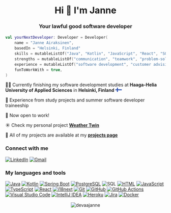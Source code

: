 <h1 align="center">Hi 👋 I'm Janne</h1>
<h3 align="center">Your lawful good software developer</h3>

```kotlin
val yourNextDeveloper: Developer = Developer(
    name = "Janne Airaksinen",
    basedIn = "Helsinki, Finland"
    skills = mutableListOf("Java", "Kotlin", "JavaScript", "React", "SQL"),
    strengths = mutableListOf("communication", "teamwork", "problem-solving"),
    experience = mutableListOf("software development", "customer advising", "training"),
    funToWorkWith = true,
)
```
👨‍💻 Currently finishing my software development studies at **Haaga-Helia University of Applied Sciences** in **Helsinki, Finland**  <img src="./FI.svg" width="20px" heigth="20px">

🌟 Experience from study projects and summer software developer traineeship

💼 Now open to work!

☀️ Check my personal project **[Weather Twin](https://devaajanne.github.io/weathertwin/)**

📃 All of my projects are available at my **[projects page](https://github.com/devaajanne/projects)**

<h3 align="left">Connect with me</h3>

[![LinkedIn][linkedin-logo]][linkedin-url]
[![Gmail][gmail-logo]][gmail-url]

<h3 align="left">My languages and tools</h3>

[![Java][java-logo]][java-url]
[![Kotlin][kotlin-logo]][kotlin-url]
[![Spring Boot][spring-logo]][spring-url]
[![PostgreSQL][postgres-logo]][postgres-url]
![SQL][sql-logo]
[![HTML][html-logo]][html-url]
[![JavaScript][javascript-logo]][javascript-url]
[![TypeScript][typescript-logo]][typescript-url]
[![React][react-logo]][react-url]
[![i18next][i18next-logo]][i18next-url]
[![Git][git-logo]][git-url]
[![GitHub][github-logo]][github-url]
[![GitHub Actions][github-actions-logo]][github-actions-url]
[![Visual Studio Code][vs-code-logo]][vs-code-url]
[![IntelliJ IDEA][intellij-idea-logo]][intellij-idea-url]
[![Heroku][heroku-logo]][heroku-url]
[![Jira][jira-logo]][jira-url]
[![Docker][docker-logo]][docker-url]

<p align="center"><img align="center" src="https://github-readme-stats.vercel.app/api/top-langs?username=devaajanne&show_icons=true&theme=dark&locale=en&layout=compact" alt="devaajanne" /></p>


[badges-repo]: https://github.com/inttter/md-badges

[linkedin-logo]: https://img.shields.io/badge/linkedin-%230077B5.svg?style=for-the-badge&logo=linkedin&logoColor=white
[linkedin-url]: https://www.linkedin.com/in/janair/
[gmail-logo]: https://img.shields.io/badge/Gmail-D14836?style=for-the-badge&logo=gmail&logoColor=white
[gmail-url]: mailto:janne.airaksinen.mail@gmail.com
[java-logo]: https://img.shields.io/badge/Java-%23ED8B00.svg?logo=openjdk&logoColor=white&style=for-the-badge
[java-url]: https://www.java.com/en/
[kotlin-logo]: https://img.shields.io/badge/Kotlin-7F52FF?style=for-the-badge&logo=Kotlin&logoColor=white
[kotlin-url]: https://kotlinlang.org/
[spring-logo]: https://img.shields.io/badge/Spring%20Boot-6DB33F?style=for-the-badge&logo=springboot&logoColor=white
[spring-url]: https://spring.io/
[postgres-logo]: https://img.shields.io/badge/postgresql-4169e1?style=for-the-badge&logo=postgresql&logoColor=white
[postgres-url]: https://www.postgresql.org/
[sql-logo]: https://img.shields.io/badge/sql-000000?style=for-the-badge
[html-logo]: https://img.shields.io/badge/html5-%23E34F26.svg?style=for-the-badge&logo=html5&logoColor=white
[html-url]: https://developer.mozilla.org/en-US/docs/Web/HTML
[javascript-logo]: https://img.shields.io/badge/JavaScript-F7DF1E?logo=javascript&logoColor=000&style=for-the-badge
[javascript-url]: https://developer.mozilla.org/en-US/docs/Web/JavaScript
[typescript-logo]: https://img.shields.io/badge/TypeScript-3178C6?logo=typescript&logoColor=fff&style=for-the-badge
[typescript-url]: https://www.typescriptlang.org/
[react-logo]: https://img.shields.io/badge/React-%2320232a.svg?logo=react&logoColor=%2361DAFB&style=for-the-badge
[react-url]: https://react.dev/
[i18next-logo]: https://img.shields.io/badge/i18next-26A69A?logo=i18next&logoColor=fff&style=for-the-badge
[i18next-url]: https://www.i18next.com/
[github-logo]: https://img.shields.io/badge/GitHub-%23121011.svg?logo=github&logoColor=white&style=for-the-badge
[github-url]: https://github.com/
[git-logo]: https://img.shields.io/badge/git-%23F05033.svg?style=for-the-badge&logo=git&logoColor=white
[git-url]: https://git-scm.com/
[github-actions-logo]: https://img.shields.io/badge/GitHub_Actions-2088FF?logo=github-actions&logoColor=white&style=for-the-badge
[github-actions-url]: https://github.com/features/actions
[vs-code-logo]: https://custom-icon-badges.demolab.com/badge/Visual%20Studio%20Code-0078d7.svg?logo=vsc&logoColor=white&style=for-the-badge
[vs-code-url]: https://code.visualstudio.com/
[intellij-idea-logo]: https://img.shields.io/badge/Intellij%20Idea-000?logo=intellij-idea&style=for-the-badge
[intellij-idea-url]: https://www.jetbrains.com/idea/
[heroku-logo]:https://img.shields.io/badge/Heroku-430098?logo=heroku&logoColor=fffe&style=for-the-badge
[heroku-url]:https://www.heroku.com/
[jira-logo]: https://img.shields.io/badge/Jira-0052CC?logo=jira&logoColor=fff&style=for-the-badge
[jira-url]: https://www.atlassian.com/software/jira
[docker-logo]: https://img.shields.io/badge/Docker-2496ED?logo=docker&logoColor=fff&style=for-the-badge
[docker-url]: https://www.docker.com/
